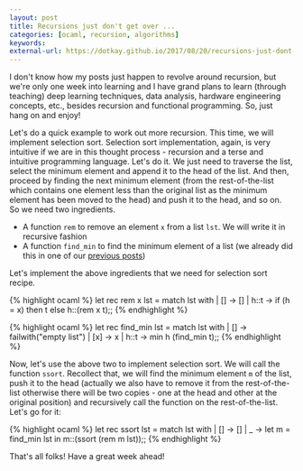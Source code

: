 ```yaml
---
layout: post
title: Recursions just don't get over ...
categories: [ocaml, recursion, algorithms]
keywords:
external-url: https://dotkay.github.io/2017/08/20/recursions-just-dont-get-over
---
```


I don't know how my posts just happen to revolve around recursion, but we're only one week into learning and I have grand plans to learn (through teaching) deep learning techniques, data analysis, hardware engineering concepts, etc., besides recursion and functional programming. So, just hang on and enjoy!

Let's do a quick example to work out more recursion. This time, we will implement selection sort. Selection sort implementation, again, is very intuitive if we are in this thought process - recursion and a terse and intuitive programming language. Let's do it. We just need to traverse the list, select the minimum element and append it to the head of the list. And then, proceed by finding the next minimum element (from the rest-of-the-list which contains one element less than the original list as the minimum element has been moved to the head) and push it to the head, and so on. So we need two ingredients.

  * A function `rem` to remove an element `x` from a list `lst`. We will write it in recursive fashion
  * A function `find_min` to find the minimum element of a list (we already did this in one of our [previous posts](https://dotkay.github.io/2017/08/15/more-simple-recursion-examples/))

Let's implement the above ingredients that we need for selection sort recipe.

{% highlight ocaml %}
let rec rem x lst =
  match lst with
  | [] -> []
  | h::t ->
     if (h = x) then t
     else h::(rem x t);;
{% endhighlight %}

{% highlight ocaml %}
let rec find_min lst =
  match lst with
  | [] -> failwith("empty list")
  | [x] -> x
  | h::t -> min h (find_min t);;
{% endhighlight %}

Now, let's use the above two to implement selection sort. We will call the function `ssort`. Recollect that, we will find the minimum element `m` of the list, push it to the head (actually we also have to remove it from the rest-of-the-list otherwise there will be two copies - one at the head and other at the original position) and recursively call the function on the rest-of-the-list. Let's go for it:

{% highlight ocaml %}
let rec ssort lst =
  match lst with
  | [] -> []
  | _ -> let m = find_min lst in
         m::(ssort (rem m lst));;
{% endhighlight %}

That's all folks! Have a great week ahead!